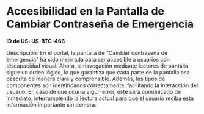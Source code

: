 # Accesibilidad en la Pantalla de Cambiar Contraseña de Emergencia

**ID de US: US-BTC-466**

Descripción: En el portal, la pantalla de "Cambiar contraseña de emergencia" ha sido mejorada para ser accesible a usuarios con discapacidad visual. Ahora, la navegación mediante lectores de pantalla sigue un orden lógico, lo que garantiza que cada parte de la pantalla sea descrita de manera clara y comprensible. Además, los tipos de componentes son identificados correctamente, facilitando la interacción del usuario. En caso de que ocurra algún error, este será comunicado de inmediato, interrumpiendo la lectura actual para que el usuario reciba esta información importante sin demora.